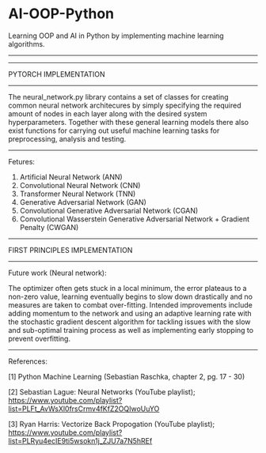 # AI-OOP-Python
Learning OOP and AI in Python by implementing machine learning algorithms.

_________________________________________________________________________________________________________________________________________________________________________________
_________________________________________________________________________________________________________________________________________________________________________________

PYTORCH IMPLEMENTATION
_________________________________________________________________________________________________________________________________________________________________________________

The neural_network.py library contains a set of classes for creating common neural network architecures by simply specifying the required amount of nodes in each layer along with the desired system hyperparameters. Together with these general learning models there also exist functions for carrying out useful machine learning tasks for preprocessing, analysis and testing.

_________________________________________________________________________________________________________________________________________________________________________________

Fetures:

1. Artificial Neural Network (ANN)
2. Convolutional Neural Network (CNN)
3. Transformer Neural Network (TNN)
4. Generative Adversarial Network (GAN)
5. Convolutional Generative Adversarial Network (CGAN)
6. Convolutional Wasserstein Generative Adversarial Network + Gradient Penalty (CWGAN)

*********************************************************************************************************************************************************************************

FIRST PRINCIPLES IMPLEMENTATION
_________________________________________________________________________________________________________________________________________________________________________________

Future work (Neural network):

The optimizer often gets stuck in a local minimum, the error plateaus to a non-zero value, learning eventually begins to slow down drastically and no measures are taken to combat over-fitting. Intended improvements include adding momentum to the network and using an adaptive learning rate with the stochastic gradient descent algorithm for tackling issues with the slow and sub-optimal training process as well as implementing early stopping to prevent overfitting.

_________________________________________________________________________________________________________________________________________________________________________________

References:

[1] Python Machine Learning (Sebastian Raschka, chapter 2, pg. 17 - 30)

[2] Sebastian Lague: Neural Networks (YouTube playlist); https://www.youtube.com/playlist?list=PLFt_AvWsXl0frsCrmv4fKfZ2OQIwoUuYO

[3] Ryan Harris: Vectorize Back Propogation (YouTube playlist); https://www.youtube.com/playlist?list=PLRyu4ecIE9ti5wsokn1j_ZJU7a7N5hREf
